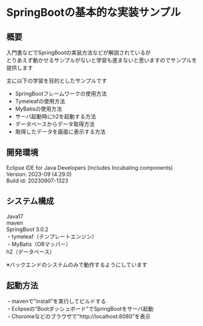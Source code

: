 # SpringBootの基本的な実装サンプル

## 概要
入門書などでSpringBootの実装方法などが解説されているが<br>
とりあえず動かせるサンプルがないと学習も進まないと思いますのでサンプルを提供します<br>

主に以下の学習を目的としたサンプルです
<ul>
<li>SpringBootフレームワークの使用方法</li>
<li>Tymeleafの使用方法</li>
<li>MyBatisの使用方法</li>
<li>サーバ起動時にh2を起動する方法</li>
<li>データベースからデータ取得方法</li>
<li>取得したデータを画面に表示する方法</li>
</ul>

## 開発環境
Eclipse IDE for Java Developers (includes Incubating components)<br>
Version: 2023-09 (4.29.0)<br>
Build id: 20230907-1323

## システム構成
Java17<br>
maven<br>
SpringBoot 3.0.2<br>
・tymeleaf（テンプレートエンジン）<br>
・MyBatis（ORマッパー）<br>
h2（データベース）<br>

※バックエンドのシステムのみで動作するようにしています

## 起動方法
・mavenで"install"を実行してビルドする<br>
・Eclipseの"Bootダッシュボード"でSpringBootをサーバ起動<br>
・Choromeなどのブラウザで"http://localhost:8080"を表示<br>
